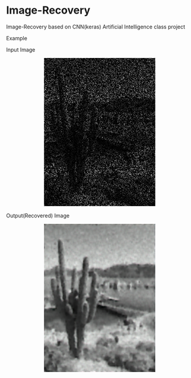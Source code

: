 # Image-Recovery
Image-Recovery based on CNN(keras)
Artificial Intelligence class project

Example

Input Image
<center><img src="data/A.png" width="300" hspace="10"></center>

Output(Recovered) Image
<center><img src="recovered image/recover_A.png" width="300" hspace="10"></center>
